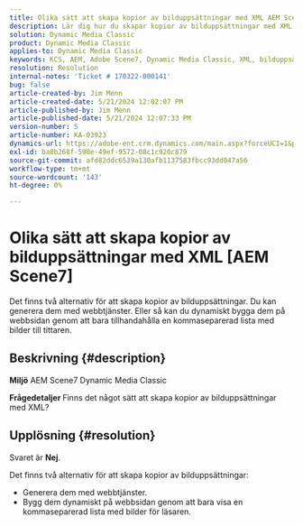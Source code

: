 ```yaml
---
title: Olika sätt att skapa kopior av bilduppsättningar med XML AEM Scene7
description: Lär dig hur du skapar kopior av bilduppsättningar med XML.
solution: Dynamic Media Classic
product: Dynamic Media Classic
applies-to: Dynamic Media Classic
keywords: KCS, AEM, Adobe Scene7, Dynamic Media Classic, XML, bilduppsättningar, kopior, Adobe Experience Manager, How To
resolution: Resolution
internal-notes: 'Ticket # 170322-000141'
bug: false
article-created-by: Jim Menn
article-created-date: 5/21/2024 12:02:07 PM
article-published-by: Jim Menn
article-published-date: 5/21/2024 12:07:33 PM
version-number: 5
article-number: KA-03923
dynamics-url: https://adobe-ent.crm.dynamics.com/main.aspx?forceUCI=1&pagetype=entityrecord&etn=knowledgearticle&id=e60143ec-6917-ef11-9f8a-6045bd006268
exl-id: ba8b268f-590e-49ef-9572-08c1c920c879
source-git-commit: afd82ddc6539a130afb1137583fbcc93dd047a56
workflow-type: tm+mt
source-wordcount: '143'
ht-degree: 0%

---
```


# Olika sätt att skapa kopior av bilduppsättningar med XML [AEM Scene7]


Det finns två alternativ för att skapa kopior av bilduppsättningar. Du kan generera dem med webbtjänster. Eller så kan du dynamiskt bygga dem på webbsidan genom att bara tillhandahålla en kommaseparerad lista med bilder till tittaren.

## Beskrivning {#description}


<b>Miljö</b>
AEM Scene7 Dynamic Media Classic

<b>Frågedetaljer </b>
Finns det något sätt att skapa kopior av bilduppsättningar med XML?


## Upplösning {#resolution}


Svaret är <b>Nej</b>.

Det finns två alternativ för att skapa kopior av bilduppsättningar:

- Generera dem med webbtjänster.
- Bygg dem dynamiskt på webbsidan genom att bara visa en kommaseparerad lista med bilder för läsaren.
